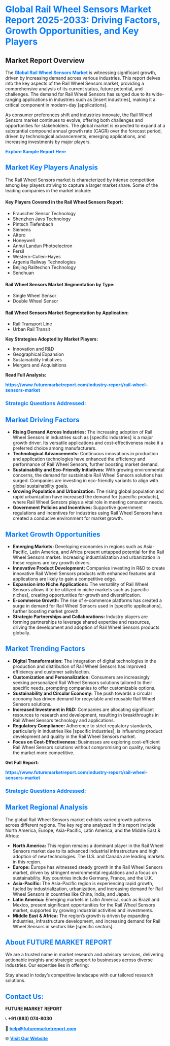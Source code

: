 <h1 style="color: #007BFF;">Global Rail Wheel Sensors Market Report 2025-2033: Driving Factors, Growth Opportunities, and Key Players</h1>

<section id="overview">
<h2>Market Report Overview</h2>
<p>The <a href="https://www.futuremarketreport.com/industry-report/rail-wheel-sensors-market" style="color: #007BFF; text-decoration: none;"><strong>Global Rail Wheel Sensors Market</strong></a> is witnessing significant growth, driven by increasing demand across various industries. This report delves into the key aspects of the Rail Wheel Sensors market, providing a comprehensive analysis of its current status, future potential, and challenges. The demand for Rail Wheel Sensors has surged due to its wide-ranging applications in industries such as [insert industries], making it a critical component in modern-day [applications].</p>
<p>As consumer preferences shift and industries innovate, the Rail Wheel Sensors market continues to evolve, offering both challenges and opportunities for stakeholders. The global market is expected to expand at a substantial compound annual growth rate (CAGR) over the forecast period, driven by technological advancements, emerging applications, and increasing investments by major players.</p>
</section>

<section id="overview">
<p><a href="https://www.futuremarketreport.com/request-sample/reportId=82020" style="color: #007BFF; text-decoration: none;"><strong>Explore Sample Report Here</strong></a></p>
</section>

<section id="key-players">
<h2 style="color: #007BFF;">Market Key Players Analysis</h2>
<p>The Rail Wheel Sensors market is characterized by intense competition among key players striving to capture a larger market share. Some of the leading companies in the market include:</p>
<h4>Key Players Covered in the Rail Wheel Sensors Report:</h4>
<ul><li>Frauscher Sensor Technology</li><li>Shenzhen Javs Technology</li><li>Pintsch Tiefenbach</li><li>Siemens</li><li>Altpro</li><li>Honeywell</li><li>Anhui Landun Photoelectron</li><li>Fersil</li><li>Western-Cullen-Hayes</li><li>Argenia Railway Technologies</li><li>Beijing Railtechcn Technology</li><li>Senchuan</li></ul>
<h4>Rail Wheel Sensors Market Segmentation by Type:</h4>
<ul><li>Single Wheel Sensor</li><li>Double Wheel Sensor</li></ul>

<h4>Rail Wheel Sensors Market Segmentation by Application:</h4>
<ul><li>Rail Transport Line</li><li>Urban Rail Transit</li></ul>
<p><strong>Key Strategies Adopted by Market Players:</strong></p>
<ul>
<li>Innovation and R&D</li>
<li>Geographical Expansion</li>
<li>Sustainability Initiatives</li>
<li>Mergers and Acquisitions</li>
</ul>
</section>

<section>
<p><strong>Read Full Analysis: </strong></p><a href="https://www.futuremarketreport.com/industry-report/rail-wheel-sensors-market" style="color: #007BFF; text-decoration: none;"><strong>https://www.futuremarketreport.com/industry-report/rail-wheel-sensors-market</strong></a>
<h3 style="color: #007BFF;">Strategic Questions Addressed:</h3>
</section>

<section id="driving-factors">
<h2 style="color: #007BFF;">Market Driving Factors</h2>
<ul>
<li><strong>Rising Demand Across Industries:</strong> The increasing adoption of Rail Wheel Sensors in industries such as [specific industries] is a major growth driver. Its versatile applications and cost-effectiveness make it a preferred choice among manufacturers.</li>
<li><strong>Technological Advancements:</strong> Continuous innovations in production and application technologies have enhanced the efficiency and performance of Rail Wheel Sensors, further boosting market demand.</li>
<li><strong>Sustainability and Eco-Friendly Initiatives:</strong> With growing environmental concerns, the demand for sustainable Rail Wheel Sensors solutions has surged. Companies are investing in eco-friendly variants to align with global sustainability goals.</li>
<li><strong>Growing Population and Urbanization:</strong> The rising global population and rapid urbanization have increased the demand for [specific products], where Rail Wheel Sensors plays a vital role in meeting consumer needs.</li>
<li><strong>Government Policies and Incentives:</strong> Supportive government regulations and incentives for industries using Rail Wheel Sensors have created a conducive environment for market growth.</li>
</ul>
</section>

<section id="growth-opportunities">
<h2 style="color: #007BFF;">Market Growth Opportunities</h2>
<ul>
<li><strong>Emerging Markets:</strong> Developing economies in regions such as Asia-Pacific, Latin America, and Africa present untapped potential for the Rail Wheel Sensors market. Increasing industrialization and urbanization in these regions are key growth drivers.</li>
<li><strong>Innovative Product Development:</strong> Companies investing in R&D to create innovative Rail Wheel Sensors products with enhanced features and applications are likely to gain a competitive edge.</li>
<li><strong>Expansion into Niche Applications:</strong> The versatility of Rail Wheel Sensors allows it to be utilized in niche markets such as [specific niches], creating opportunities for growth and diversification.</li>
<li><strong>E-commerce Growth:</strong> The rise of e-commerce platforms has created a surge in demand for Rail Wheel Sensors used in [specific applications], further boosting market growth.</li>
<li><strong>Strategic Partnerships and Collaborations:</strong> Industry players are forming partnerships to leverage shared expertise and resources, driving the development and adoption of Rail Wheel Sensors products globally.</li>
</ul>
</section>

<section id="trending-factors">
<h2 style="color: #007BFF;">Market Trending Factors</h2>
<ul>
<li><strong>Digital Transformation:</strong> The integration of digital technologies in the production and distribution of Rail Wheel Sensors has improved efficiency and customer satisfaction.</li>
<li><strong>Customization and Personalization:</strong> Consumers are increasingly seeking personalized Rail Wheel Sensors solutions tailored to their specific needs, prompting companies to offer customizable options.</li>
<li><strong>Sustainability and Circular Economy:</strong> The push towards a circular economy has driven demand for recyclable and reusable Rail Wheel Sensors solutions.</li>
<li><strong>Increased Investment in R&D:</strong> Companies are allocating significant resources to research and development, resulting in breakthroughs in Rail Wheel Sensors technology and applications.</li>
<li><strong>Regulatory Compliance:</strong> Adherence to strict regulatory standards, particularly in industries like [specific industries], is influencing product development and quality in the Rail Wheel Sensors market.</li>
<li><strong>Focus on Cost-Effectiveness:</strong> Businesses are exploring cost-efficient Rail Wheel Sensors solutions without compromising on quality, making the market more competitive.</li>
</ul>
</section>

<section>
<p><strong>Get Full Report: </strong></p><a href="https://www.futuremarketreport.com/industry-report/rail-wheel-sensors-market" style="color: #007BFF; text-decoration: none;"><strong>https://www.futuremarketreport.com/industry-report/rail-wheel-sensors-market</strong></a>
<h3 style="color: #007BFF;">Strategic Questions Addressed:</h3>
</section>


<section id="regional-analysis">
<h2 style="color: #007BFF;">Market Regional Analysis</h2>
<p>The global Rail Wheel Sensors market exhibits varied growth patterns across different regions. The key regions analyzed in this report include North America, Europe, Asia-Pacific, Latin America, and the Middle East & Africa:</p>
<ul>
<li><strong>North America:</strong> This region remains a dominant player in the Rail Wheel Sensors market due to its advanced industrial infrastructure and high adoption of new technologies. The U.S. and Canada are leading markets in this region.</li>
<li><strong>Europe:</strong> Europe has witnessed steady growth in the Rail Wheel Sensors market, driven by stringent environmental regulations and a focus on sustainability. Key countries include Germany, France, and the U.K.</li>
<li><strong>Asia-Pacific:</strong> The Asia-Pacific region is experiencing rapid growth, fueled by industrialization, urbanization, and increasing demand for Rail Wheel Sensors in countries like China, India, and Japan.</li>
<li><strong>Latin America:</strong> Emerging markets in Latin America, such as Brazil and Mexico, present significant opportunities for the Rail Wheel Sensors market, supported by growing industrial activities and investments.</li>
<li><strong>Middle East & Africa:</strong> The region’s growth is driven by expanding industries, infrastructure development, and increasing demand for Rail Wheel Sensors in sectors like [specific sectors].</li>
</ul>
</section>

<footer>
<h2 style="color: #007BFF;">About FUTURE MARKET REPORT</h2>
<p>We are a trusted name in market research and advisory services, delivering actionable insights and strategic support to businesses across diverse industries. Our expertise lies in offering:</p>

<p>Stay ahead in today’s competitive landscape with our tailored research solutions.</p>

<h2 style="color: #007BFF;">Contact Us:</h2>
<p><strong>FUTURE MARKET REPORT</strong></p>
<p>📞 <strong>+91 (883) 074-8030</strong></p>
<p>📧 <strong><a href="mailto:help@futuremarketreport.com" style="color: #007BFF;">help@futuremarketreport.com</a></strong></p>
<p>🌐 <strong><a href="https://www.futuremarketreport.com/" style="color: #007BFF;">Visit Our Website</a></strong></p>
</footer>